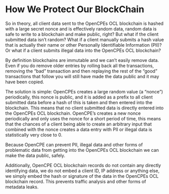# How We Protect Our BlockChain

So in theory, all client data sent to the OpenCPEs OCL blockchain is hashed with a large secret nonce and is effectively random data, random data is safe to write to a blockchain and make public, right? But what if the client submitted data isn’t random? What if a client manually submits a hash value that is actually their name or other Personally Identifiable Information (PII)? Or what if a client submits illegal data into the OpenCPEs OCL blockchain?

By definition blockchains are immutable and we can’t easily remove data. Even if you do remove older entries by rolling back all the transactions, removing the “bad” transaction and then replaying the rest of the “good” transactions that follow you will still have made the data public and it may have been copied.

The solution is simple: OpenCPEs creates a large random value (a “nonce”) periodically, this nonce is public, and it is added as a prefix to all client submitted data before a hash of this is taken and then entered into the blockchain. This means that no client submitted data is directly entered into the OpenCPEs OCL blockchain. OpenCPE’s creates a new nonce periodically and only uses the nonce for a short period of time, this means that the chances of a client being able to create an arbitrary input that combined with the nonce creates a data entry with PII or illegal data is statistically very close to 0.

Because OpenCPE can prevent PII, illegal data and other forms of problematic data from getting into the OpenCPEs OCL blockchain we can make the data public, safely.

Additionally, OpenCPE OCL blockchain records do not contain any directly identifying data, we do not embed a client ID, IP address or anything else, we simply embed the hash or signature of the data in the OpenCPEs OCL blockchain record. This prevents traffic analysis and other forms of metadata leaks.
